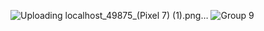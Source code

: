 
![Uploading localhost_49875_(Pixel 7) (1).png…]()
![Group 9](https://github.com/p6anav/Kcal-app/assets/100874811/6e52cdb1-b891-40df-a7a7-dca2b8e0a50e)
